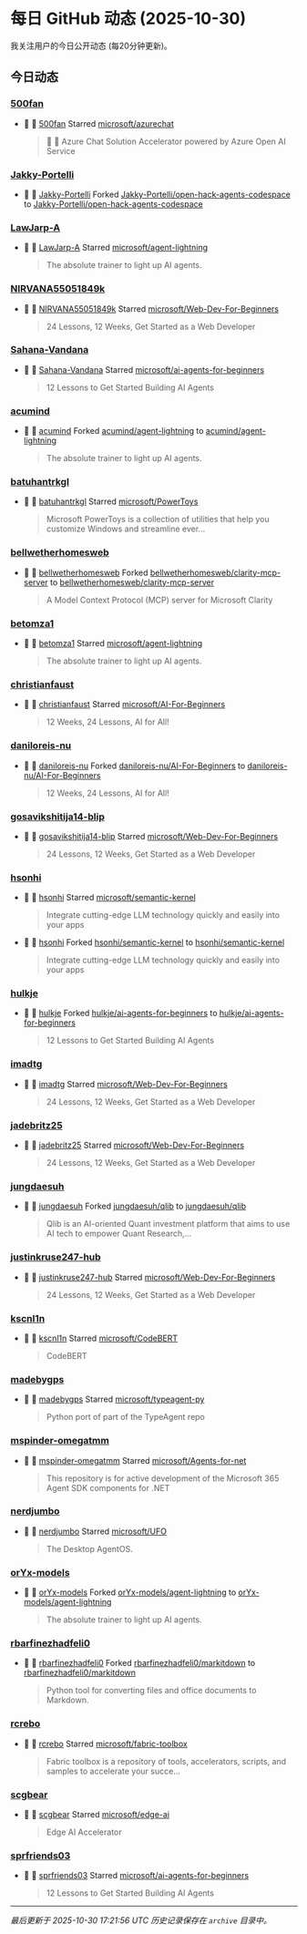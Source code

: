 # 每日 GitHub 动态 (2025-10-30)

我关注用户的今日公开动态 (每20分钟更新)。

## 今日动态

### [500fan](https://github.com/500fan)
- 🌟 👤 [500fan](https://github.com/500fan) Starred [microsoft/azurechat](https://github.com/microsoft/azurechat)
  > 🤖 💼  Azure Chat Solution Accelerator powered by Azure Open AI Service

### [Jakky-Portelli](https://github.com/Jakky-Portelli)
- 🍴 👤 [Jakky-Portelli](https://github.com/Jakky-Portelli) Forked [Jakky-Portelli/open-hack-agents-codespace](https://github.com/Jakky-Portelli/open-hack-agents-codespace) to [Jakky-Portelli/open-hack-agents-codespace](https://github.com/Jakky-Portelli/open-hack-agents-codespace)

### [LawJarp-A](https://github.com/LawJarp-A)
- 🌟 👤 [LawJarp-A](https://github.com/LawJarp-A) Starred [microsoft/agent-lightning](https://github.com/microsoft/agent-lightning)
  > The absolute trainer to light up AI agents.

### [NIRVANA55051849k](https://github.com/NIRVANA55051849k)
- 🌟 👤 [NIRVANA55051849k](https://github.com/NIRVANA55051849k) Starred [microsoft/Web-Dev-For-Beginners](https://github.com/microsoft/Web-Dev-For-Beginners)
  > 24 Lessons, 12 Weeks, Get Started as a Web Developer

### [Sahana-Vandana](https://github.com/Sahana-Vandana)
- 🌟 👤 [Sahana-Vandana](https://github.com/Sahana-Vandana) Starred [microsoft/ai-agents-for-beginners](https://github.com/microsoft/ai-agents-for-beginners)
  > 12 Lessons to Get Started Building AI Agents

### [acumind](https://github.com/acumind)
- 🍴 👤 [acumind](https://github.com/acumind) Forked [acumind/agent-lightning](https://github.com/acumind/agent-lightning) to [acumind/agent-lightning](https://github.com/acumind/agent-lightning)
  > The absolute trainer to light up AI agents.

### [batuhantrkgl](https://github.com/batuhantrkgl)
- 🌟 👤 [batuhantrkgl](https://github.com/batuhantrkgl) Starred [microsoft/PowerToys](https://github.com/microsoft/PowerToys)
  > Microsoft PowerToys is a collection of utilities that help you customize Windows and streamline ever...

### [bellwetherhomesweb](https://github.com/bellwetherhomesweb)
- 🍴 👤 [bellwetherhomesweb](https://github.com/bellwetherhomesweb) Forked [bellwetherhomesweb/clarity-mcp-server](https://github.com/bellwetherhomesweb/clarity-mcp-server) to [bellwetherhomesweb/clarity-mcp-server](https://github.com/bellwetherhomesweb/clarity-mcp-server)
  > A Model Context Protocol (MCP) server for Microsoft Clarity

### [betomza1](https://github.com/betomza1)
- 🌟 👤 [betomza1](https://github.com/betomza1) Starred [microsoft/agent-lightning](https://github.com/microsoft/agent-lightning)
  > The absolute trainer to light up AI agents.

### [christianfaust](https://github.com/christianfaust)
- 🌟 👤 [christianfaust](https://github.com/christianfaust) Starred [microsoft/AI-For-Beginners](https://github.com/microsoft/AI-For-Beginners)
  > 12 Weeks, 24 Lessons, AI for All!

### [daniloreis-nu](https://github.com/daniloreis-nu)
- 🍴 👤 [daniloreis-nu](https://github.com/daniloreis-nu) Forked [daniloreis-nu/AI-For-Beginners](https://github.com/daniloreis-nu/AI-For-Beginners) to [daniloreis-nu/AI-For-Beginners](https://github.com/daniloreis-nu/AI-For-Beginners)
  > 12 Weeks, 24 Lessons, AI for All!

### [gosavikshitija14-blip](https://github.com/gosavikshitija14-blip)
- 🌟 👤 [gosavikshitija14-blip](https://github.com/gosavikshitija14-blip) Starred [microsoft/Web-Dev-For-Beginners](https://github.com/microsoft/Web-Dev-For-Beginners)
  > 24 Lessons, 12 Weeks, Get Started as a Web Developer

### [hsonhi](https://github.com/hsonhi)
- 🌟 👤 [hsonhi](https://github.com/hsonhi) Starred [microsoft/semantic-kernel](https://github.com/microsoft/semantic-kernel)
  > Integrate cutting-edge LLM technology quickly and easily into your apps
- 🍴 👤 [hsonhi](https://github.com/hsonhi) Forked [hsonhi/semantic-kernel](https://github.com/hsonhi/semantic-kernel) to [hsonhi/semantic-kernel](https://github.com/hsonhi/semantic-kernel)
  > Integrate cutting-edge LLM technology quickly and easily into your apps

### [hulkje](https://github.com/hulkje)
- 🍴 👤 [hulkje](https://github.com/hulkje) Forked [hulkje/ai-agents-for-beginners](https://github.com/hulkje/ai-agents-for-beginners) to [hulkje/ai-agents-for-beginners](https://github.com/hulkje/ai-agents-for-beginners)
  > 12 Lessons to Get Started Building AI Agents

### [imadtg](https://github.com/imadtg)
- 🌟 👤 [imadtg](https://github.com/imadtg) Starred [microsoft/Web-Dev-For-Beginners](https://github.com/microsoft/Web-Dev-For-Beginners)
  > 24 Lessons, 12 Weeks, Get Started as a Web Developer

### [jadebritz25](https://github.com/jadebritz25)
- 🌟 👤 [jadebritz25](https://github.com/jadebritz25) Starred [microsoft/Web-Dev-For-Beginners](https://github.com/microsoft/Web-Dev-For-Beginners)
  > 24 Lessons, 12 Weeks, Get Started as a Web Developer

### [jungdaesuh](https://github.com/jungdaesuh)
- 🍴 👤 [jungdaesuh](https://github.com/jungdaesuh) Forked [jungdaesuh/qlib](https://github.com/jungdaesuh/qlib) to [jungdaesuh/qlib](https://github.com/jungdaesuh/qlib)
  > Qlib is an AI-oriented Quant investment platform that aims to use AI tech to empower Quant Research,...

### [justinkruse247-hub](https://github.com/justinkruse247-hub)
- 🌟 👤 [justinkruse247-hub](https://github.com/justinkruse247-hub) Starred [microsoft/Web-Dev-For-Beginners](https://github.com/microsoft/Web-Dev-For-Beginners)
  > 24 Lessons, 12 Weeks, Get Started as a Web Developer

### [kscnl1n](https://github.com/kscnl1n)
- 🌟 👤 [kscnl1n](https://github.com/kscnl1n) Starred [microsoft/CodeBERT](https://github.com/microsoft/CodeBERT)
  > CodeBERT

### [madebygps](https://github.com/madebygps)
- 🌟 👤 [madebygps](https://github.com/madebygps) Starred [microsoft/typeagent-py](https://github.com/microsoft/typeagent-py)
  > Python port of part of the TypeAgent repo

### [mspinder-omegatmm](https://github.com/mspinder-omegatmm)
- 🌟 👤 [mspinder-omegatmm](https://github.com/mspinder-omegatmm) Starred [microsoft/Agents-for-net](https://github.com/microsoft/Agents-for-net)
  > This repository is for active development of the Microsoft 365 Agent SDK components for .NET

### [nerdjumbo](https://github.com/nerdjumbo)
- 🌟 👤 [nerdjumbo](https://github.com/nerdjumbo) Starred [microsoft/UFO](https://github.com/microsoft/UFO)
  > The Desktop AgentOS.

### [orYx-models](https://github.com/orYx-models)
- 🍴 👤 [orYx-models](https://github.com/orYx-models) Forked [orYx-models/agent-lightning](https://github.com/orYx-models/agent-lightning) to [orYx-models/agent-lightning](https://github.com/orYx-models/agent-lightning)
  > The absolute trainer to light up AI agents.

### [rbarfinezhadfeli0](https://github.com/rbarfinezhadfeli0)
- 🍴 👤 [rbarfinezhadfeli0](https://github.com/rbarfinezhadfeli0) Forked [rbarfinezhadfeli0/markitdown](https://github.com/rbarfinezhadfeli0/markitdown) to [rbarfinezhadfeli0/markitdown](https://github.com/rbarfinezhadfeli0/markitdown)
  > Python tool for converting files and office documents to Markdown.

### [rcrebo](https://github.com/rcrebo)
- 🌟 👤 [rcrebo](https://github.com/rcrebo) Starred [microsoft/fabric-toolbox](https://github.com/microsoft/fabric-toolbox)
  > Fabric toolbox is a repository of tools, accelerators, scripts, and samples to accelerate your succe...

### [scgbear](https://github.com/scgbear)
- 🌟 👤 [scgbear](https://github.com/scgbear) Starred [microsoft/edge-ai](https://github.com/microsoft/edge-ai)
  > Edge AI Accelerator

### [sprfriends03](https://github.com/sprfriends03)
- 🌟 👤 [sprfriends03](https://github.com/sprfriends03) Starred [microsoft/ai-agents-for-beginners](https://github.com/microsoft/ai-agents-for-beginners)
  > 12 Lessons to Get Started Building AI Agents


---
*最后更新于 2025-10-30 17:21:56 UTC*
*历史记录保存在 `archive` 目录中。*
